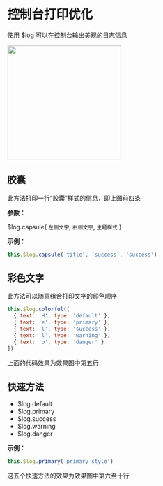 # 控制台打印优化

使用 $log 可以在控制台输出美观的日志信息

<img src="http://qiniudn.fairyever.com/20180821133308.png" style="width: 260px; border: 1px solid #eaecef;"/>

## 胶囊

此方法打印一行“胶囊”样式的信息，即上图前四条

**参数：**

$log.capsule( `左侧文字`, `右侧文字`, `主题样式` )

**示例：**

``` js
this.$log.capsule('title', 'success', 'success')
```

## 彩色文字

此方法可以随意组合打印文字的颜色顺序

``` js
this.$log.colorful([
  { text: 'H', type: 'default' },
  { text: 'e', type: 'primary' },
  { text: 'l', type: 'success' },
  { text: 'l', type: 'warning' },
  { text: 'o', type: 'danger' }
])
```

上面的代码效果为效果图中第五行

## 快速方法

* $log.default
* $log.primary
* $log.success
* $log.warning
* $log.danger

**示例：**

``` js
this.$log.primary('primary style')
```

这五个快速方法的效果为效果图中第六至十行
